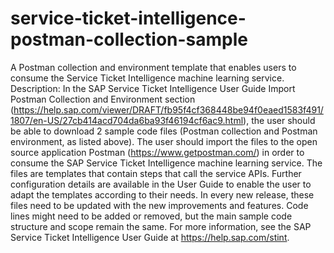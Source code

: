 # service-ticket-intelligence-postman-collection-sample
A Postman collection and environment template that enables users to consume the Service Ticket Intelligence machine learning service.
Description:
In the SAP Service Ticket Intelligence User Guide Import Postman Collection and Environment section (https://help.sap.com/viewer/DRAFT/fb95f4cf368448be94f0eaed1583f491/1807/en-US/27cb414acd704da6ba93f46194cf6ac9.html), the user should be able to download 2 sample code files (Postman collection and Postman environment, as listed above). The user should import the files to the open source application Postman (https://www.getpostman.com/) in order to consume the SAP Service Ticket Intelligence machine learning service. The files are templates that contain steps that call the service APIs. Further configuration details are available in the User Guide to enable the user to adapt the templates according to their needs. In every new release, these files need to be updated with the new improvements and features. Code lines might need to be added or removed, but the main sample code structure and scope remain the same. 
For more information, see the SAP Service Ticket Intelligence User Guide at https://help.sap.com/stint. 
